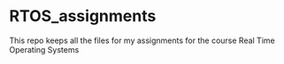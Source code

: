 # RTOS_assignments
This repo keeps all the files for my assignments for the course Real Time Operating Systems
